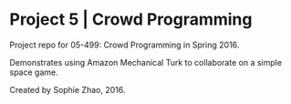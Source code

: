 # Project 5 | Crowd Programming 

Project repo for 05-499: Crowd Programming in Spring 2016. 

Demonstrates using Amazon Mechanical Turk to collaborate on a simple space game. 

Created by Sophie Zhao, 2016. 
